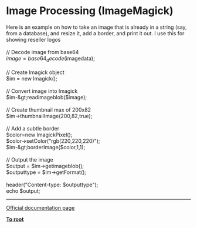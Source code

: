 # Image Processing (ImageMagick)



Here is an example on how to take an image that is already in a string (say, from a database), and resize it, add a border, and print it out. I use this for showing reseller logos<br><br>  // Decode image from base64<br>  $image=base64_decode($imagedata);<br><br>  // Create Imagick object<br>  $im = new Imagick();<br><br>  // Convert image into Imagick<br>  $im-&gt;readimageblob($image);<br><br>  // Create thumbnail max of 200x82<br>  $im-&gt;thumbnailImage(200,82,true);<br><br>  // Add a subtle border<br>  $color=new ImagickPixel();<br>  $color-&gt;setColor("rgb(220,220,220)");<br>  $im-&gt;borderImage($color,1,1);<br><br>  // Output the image<br>  $output = $im-&gt;getimageblob();<br>  $outputtype = $im-&gt;getFormat();<br><br>  header("Content-type: $outputtype");<br>  echo $output;  

---

[Official documentation page](https://www.php.net/manual/en/book.imagick.php)

**[To root](/README.md)**